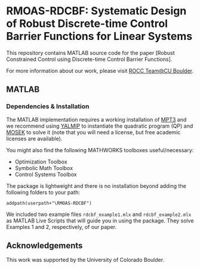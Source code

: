 # RMOAS-RDCBF: Systematic Design of Robust Discrete-time Control Barrier Functions for Linear Systems
This repository contains MATLAB source code for the paper [Robust Constrained Control using
Discrete-time Control Barrier Functions].


For more information about our work, please visit [ROCC Team@CU Boulder](https://www.colorado.edu/faculty/nicotra/robotics-optimization-and-constrained-control).

## MATLAB
### Dependencies & Installation
The MATLAB implementation requires a working installation of [MPT3](https://www.mpt3.org/) and
we recommend using [YALMIP](https://yalmip.github.io/) to instantiate the quadratic program
(QP) and [MOSEK](https://www.mosek.com/) to solve it (note that you will need a license, but free academic licenses are available).

You might also find the following MATHWORKS toolboxes useful/necessary:
* Optimization Toolbox
* Symbolic Math Toolbox
* Control Systems Toolbox

The package is lightweight and there is no installation beyond adding the following folders to
your path:
```
addpath(userpath+"\RMOAS-RDCBF")
```
We included two example files `rdcbf_example1.mlx` and `rdcbf_example2.mlx` as MATLAB Live Scripts that will guide you in using the
package. They solve Examples 1 and 2, respectively, of our paper.

## Acknowledgements
This work was supported by the University of Colorado Boulder.

